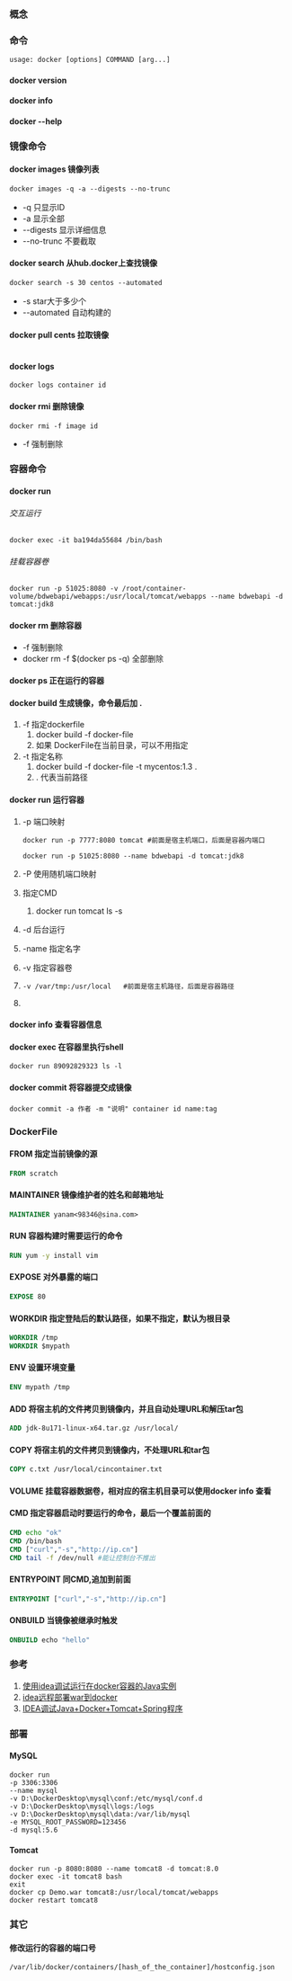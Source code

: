 ### 概念

### 命令

```dockerfile
usage: docker [options] COMMAND [arg...]
```

#### docker version 

#### docker info

#### docker --help 

### 镜像命令

#### docker images 镜像列表

```dockerfile
docker images -q -a --digests --no-trunc
```

- -q 只显示ID
- -a 显示全部 
- --digests 显示详细信息
- --no-trunc 不要截取

#### docker search 从hub.docker上查找镜像

```dockerfile
docker search -s 30 centos --automated
```

- -s star大于多少个
- --automated 自动构建的

#### docker pull cents 拉取镜像

```dockerfile

```

#### docker logs

```shell
docker logs container id
```



#### docker rmi 删除镜像

```shell
docker rmi -f image id
```

- -f 强制删除

### 容器命令

#### docker run



###### 交互运行

```shell
docker exec -it ba194da55684 /bin/bash
```

###### 挂载容器卷

```shell
docker run -p 51025:8080 -v /root/container-volume/bdwebapi/webapps:/usr/local/tomcat/webapps --name bdwebapi -d tomcat:jdk8
```



#### docker rm 删除容器

- -f  强制删除
- docker rm -f $(docker ps -q)  全部删除

#### docker ps 正在运行的容器

#### docker build 生成镜像，命令最后加 .

1. -f 指定dockerfile
   1. docker build -f docker-file
   2. 如果 DockerFile在当前目录，可以不用指定 
2. -t 指定名称
   1. docker build -f docker-file -t mycentos:1.3 .
   2. . 代表当前路径

#### docker run 运行容器

1. -p 端口映射
  
   ```shell
   docker run -p 7777:8080 tomcat #前面是宿主机端口，后面是容器内端口
   
   docker run -p 51025:8080 --name bdwebapi -d tomcat:jdk8
   ```
   
2. -P 使用随机端口映射

3. 指定CMD

   1. docker run tomcat ls -s

4. -d 后台运行

5. -name 指定名字

6. -v 指定容器卷

7. ```shell
   -v /var/tmp:/usr/local	#前面是宿主机路径，后面是容器路径
   ```

8. 

#### docker info 查看容器信息

#### docker exec 在容器里执行shell

```shell
docker run 89092829323 ls -l
```

#### docker commit 将容器提交成镜像

```shell
docker commit -a 作者 -m "说明" container id name:tag
```



### DockerFile



#### FROM   指定当前镜像的源

```dockerfile
FROM scratch
```



#### MAINTAINER  镜像维护者的姓名和邮箱地址

```dockerfile
MAINTAINER yanam<98346@sina.com>
```



#### RUN 容器构建时需要运行的命令

```dockerfile
RUN yum -y install vim
```



#### EXPOSE  对外暴露的端口

```dockerfile
EXPOSE 80
```



#### WORKDIR  指定登陆后的默认路径，如果不指定，默认为根目录

```dockerfile
WORKDIR /tmp
WORKDIR $mypath
```



#### ENV  设置环境变量

```dockerfile
ENV mypath /tmp 
```



#### ADD  将宿主机的文件拷贝到镜像内，并且自动处理URL和解压tar包

```dockerfile
ADD jdk-8u171-linux-x64.tar.gz /usr/local/
```



#### COPY  将宿主机的文件拷贝到镜像内，不处理URL和tar包

```dockerfile
COPY c.txt /usr/local/cincontainer.txt
```



#### VOLUME  挂载容器数据卷，相对应的宿主机目录可以使用docker info 查看

#### CMD  指定容器启动时要运行的命令，最后一个覆盖前面的

```dockerfile
CMD echo "ok"
CMD /bin/bash
CMD ["curl","-s","http://ip.cn"]
CMD tail -f /dev/null #能让控制台不推出

```



#### ENTRYPOINT  同CMD,追加到前面

```dockerfile
ENTRYPOINT ["curl","-s","http://ip.cn"]
```



#### ONBUILD  当镜像被继承时触发

```dockerfile
ONBUILD echo "hello"
```

### 参考

1. [使用idea调试运行在docker容器的Java实例](https://www.jianshu.com/p/7d685dce1440)
2. [idea远程部署war到docker](https://blog.csdn.net/yu757371316/article/details/81133167)
3. [IDEA调试Java+Docker+Tomcat+Spring程序](https://www.awaimai.com/2608.html)

### 部署

#### MySQL

```shell
docker run 
-p 3306:3306 
--name mysql 
-v D:\DockerDesktop\mysql\conf:/etc/mysql/conf.d 
-v D:\DockerDesktop\mysql\logs:/logs 
-v D:\DockerDesktop\mysql\data:/var/lib/mysql 
-e MYSQL_ROOT_PASSWORD=123456 
-d mysql:5.6
```

#### Tomcat

```shell
docker run -p 8080:8080 --name tomcat8 -d tomcat:8.0
docker exec -it tomcat8 bash
exit
docker cp Demo.war tomcat8:/usr/local/tomcat/webapps
docker restart tomcat8
```

### 其它

#### 修改运行的容器的端口号

```shell
/var/lib/docker/containers/[hash_of_the_container]/hostconfig.json
```




